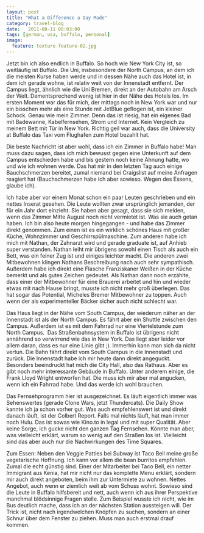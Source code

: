 ```yaml
---
layout: post
title: "What a Difference a Day Made"
category: travel-blog
date:   2011-08-11 08:03:00
tags: [german, usa, buffalo, personal]
image:
  feature: texture-feature-02.jpg
---
```


Jetzt bin ich also endlich in Buffalo. So hoch wie New York City ist, so weitläufig ist Buffalo. Die Uni, insbesondere der North Campus, an dem ich die meisten Kurse haben werde und in dessen Nähe auch das Hotel ist, in dem ich gerade wohne, ist relativ weit von der Innenstadt entfernt. Der Campus liegt, ähnlich wie die Uni Bremen, direkt an der Autobahn am Arsch der Welt. Dementsprechend wenig ist hier in der Nähe des Hotels los. Im ersten Moment war das für mich, der mittags noch in New York war und nur ein bisschen mehr als eine Stunde mit JetBlue geflogen ist, ein kleiner Schock. Genau wie mein Zimmer. Denn das ist riesig, hat ein eigenes Bad mit Badewanne, Kabelfernsehen, Strom und Internet. Kein Vergleich zu meinem Bett mit Tür in New York. Richtig geil war auch, dass die University at Buffalo das Taxi vom Flughafen zum Hotel bezahlt hat.

Die beste Nachricht ist aber wohl, dass ich ein Zimmer in Buffalo habe! Man muss dazu sagen, dass ich mich bewusst gegen eine Unterkunft auf dem Campus entschieden habe und bis gestern noch keine Ahnung hatte, wo und wie ich wohnen werde. Das hat mir in den letzten Tag auch einige Bauchschmerzen bereitet, zumal niemand bei Craigslist auf meine Anfragen reagiert hat (Bauchschmerzen habe ich aber sowieso. Wegen des Essens, glaube ich). 

Ich habe aber vor einem Monat schon ein paar Leuten geschrieben und ein nettes Inserat gesehen. Die Leute wollten zwar ursprünglich jemanden, der für ein Jahr dort einzieht. Sie haben aber gesagt, dass sie sich melden, wenn das Zimmer Mitte August noch nicht vermietet ist. Was sie auch getan haben. Ich bin also heute morgen hingegangen - und habe das Zimmer direkt genommen. Zum einen ist es ein wirklich schönes Haus mit großer Küche, Wohnzimmer und Geschirrspülmaschine. Zum anderen habe ich mich mit Nathan, der Zahnarzt wird und gerade graduate ist, auf Anhieb super verstanden. Nathan leiht mir übrigens sowohl einen Tisch als auch ein Bett, was ein feiner Zug ist und einiges leichter macht. 
Die anderen zwei Mitbewohnen klingen Nathans Beschreibung nach auch sehr sympathisch. Außerdem habe ich direkt eine Flasche Franziskaner Weißen in der Küche bemerkt und als gutes Zeichen gedeutet. Als Nathan dann noch erzählte, dass einer der Mitbewohner für eine Brauerei arbeitet und hin und wieder etwas mit nach Hause bringt, musste ich nicht mehr groß überlegen. 
Das hat sogar das Potential, Micheles Bremer Mitbewohner zu toppen. Auch wenn der als experimenteller Bäcker sicher auch nicht schlecht war.

Das Haus liegt in der Nähe vom South Campus, der wiederum näher an der Innenstadt ist als der North Campus. Es fährt aber ein Shuttle zwischen den Campus. Außerdem ist es mit dem Fahrrad nur eine Viertelstunde zum North Campus.
 Das Straßenbahnsystem in Buffalo ist übrigens nicht annährend so verwirrend wie das in New York. Das liegt aber leider vor allem daran, dass es nur eine Linie gibt ;). Immerhin kann man sich da nicht vertun. Die Bahn fährt direkt vom South Campus in die Innenstadt und zurück. Die Innenstadt habe ich mir heute dann direkt angeguckt. Besonders beeindruckt hat mich die City Hall, also das Rathaus. Aber es gibt noch mehr interessante Gebäude in Buffalo. Unter anderem einige, die Frank Lloyd Wright entworfen hat. Die muss ich mir aber mal angucken, wenn ich ein Fahrrad habe. Und das werde ich wohl brauchen.

Das Fernsehprogramm hier ist ausgezeichnet. Es läuft eigentlich immer was Sehenswertes (gerade Clone Wars, jetzt Thundercats). Die Daily Show kannte ich ja schon vorher gut. Was auch empfehlenswert ist und direkt danach läuft, ist der Colbert Report. Falls mal nichts läuft, hat man immer noch Hulu. Das ist sowas wie Kino.to in legal und mit super Qualität. Aber keine Sorge, ich gucke nicht den ganzen Tag Fernsehen. Könnte man aber, was vielleicht erklärt, warum so wenig auf den Straßen los ist. Vielleicht sind das aber auch nur die Nachwirkungen des Time Squares.

Zum Essen: Neben den Veggie Patties bei Subway ist Taco Bell meine große vegetarische Hoffnung. Ich kann vor allem die bean burritos empfehlen. Zumal die echt günstig sind. Einer der Mitarbeiter bei Taco Bell, ein netter Immigrant aus Kenia, hat mir nicht nur das komplette Menu erklärt, sondern mir auch direkt angeboten, beim ihm zur Untermiete zu wohnen. Nettes Angebot, auch wenn er ziemlich weit ab vom Schuss wohnt. Sowieso sind die Leute in Buffalo hilfsbereit und nett, auch wenn ich aus ihrer Perspektive manchmal blödsinnige Fragen stelle. Zum Beispiel wusste ich nicht, wie im Bus deutlich mache, dass ich an der nächsten Station aussteigen will. Der Trick ist, nicht nach irgendwelchen Knöpfen zu suchen, sondern an einer Schnur über dem Fenster zu ziehen. Muss man auch erstmal drauf kommen. 